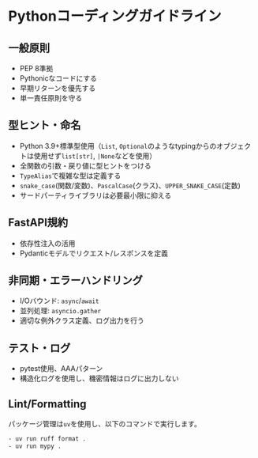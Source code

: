 # Pythonコーディングガイドライン

## 一般原則

- PEP 8準拠
- Pythonicなコードにする
- 早期リターンを優先する
- 単一責任原則を守る

## 型ヒント・命名

- Python 3.9+標準型使用（`List`, `Optional`のようなtypingからのオブジェクトは使用せず`list[str]`, `|None`などを使用）
- 全関数の引数・戻り値に型ヒントをつける
- `TypeAlias`で複雑な型は定義する
- `snake_case`(関数/変数)、`PascalCase`(クラス)、`UPPER_SNAKE_CASE`(定数)
- サードパーティライブラリは必要最小限に抑える

## FastAPI規約

- 依存性注入の活用
- Pydanticモデルでリクエスト/レスポンスを定義

## 非同期・エラーハンドリング

- I/Oバウンド: `async`/`await`
- 並列処理: `asyncio.gather`
- 適切な例外クラス定義、ログ出力を行う

## テスト・ログ

- pytest使用、AAAパターン
- 構造化ログを使用し、機密情報はログに出力しない

## Lint/Formatting

パッケージ管理は`uv`を使用し、以下のコマンドで実行します。

```bash
- uv run ruff format .
- uv run mypy .
```
